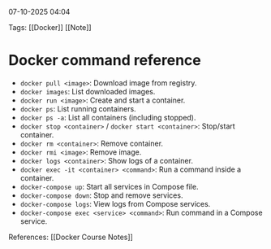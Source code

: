  07-10-2025 04:04

Tags: [[Docker]] [[Note]]
# **Docker command reference**

- `docker pull <image>`: Download image from registry.
- `docker images`: List downloaded images.
- `docker run <image>`: Create and start a container.
- `docker ps`: List running containers.
- `docker ps -a`: List all containers (including stopped).
- `docker stop <container>` / `docker start <container>`: Stop/start container.
- `docker rm <container>`: Remove container.
- `docker rmi <image>`: Remove image.
- `docker logs <container>`: Show logs of a container.
- `docker exec -it <container> <command>`: Run a command inside a container.
- `docker-compose up`: Start all services in Compose file.
- `docker-compose down`: Stop and remove services.
- `docker-compose logs`: View logs from Compose services.
- `docker-compose exec <service> <command>`: Run command in a Compose service.

References: [[Docker Course Notes]]